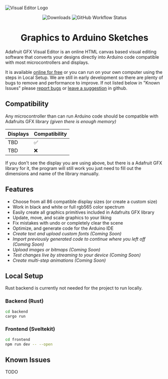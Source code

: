 ![Visual Editor Logo](https://i.imgur.com/VhjikA2.png)

<p align="center">
  <img src="https://img.shields.io/github/release/chartjs/Chart.js.svg?style=flat-square&maxAge=600" alt="Downloads">
    <img alt="GitHub Workflow Status" src="https://img.shields.io/github/actions/workflow/status/chartjs/Chart.js/ci.yml?branch=master&style=flat-square">
</p>

<h1 align="center">Graphics to Arduino Sketches</h1>

Adafruit GFX Visual Editor is an online HTML canvas based visual editing software that converts your designs directly into Arduino code compatible with most microcontrollers and displays. 

It is available [online for free](https://pocket.montana.icu/auth/register) or you can run on your own computer using the steps in Local Setup. We are still in early development so there are plenty of bugs to remove and performance to improve. If not listed below in "Known Issues" please [report bugs](https://google.com) or [leave a suggestion](here) in github.

## Compatibility

Any microcontroller than can run Arduino code should be compatible with Adafruits GFX library _(given there is enough memory)_

| Displays  | Compatibility |
| ---- | ---- |
| TBD  | ✅  |
| TBD  | ❌  |

If you don't see the display you are using above, but there is a Adafruit GFX library for it, the program will still work you just need to fill out the dimensions and name of the library manually.

## Features

- Choose from all 86 compatible display sizes (or create a custom size)
- Work in black and white or full rgb565 color spectrum
- Easily create all graphics primitives included in Adafruits GFX library
- Update, move, and scale graphics to your liking
- Fix mistakes with undo or completely clear the scene
- Optimize, and generate code for the Arduino IDE
- _Create text and upload custom fonts (Coming Soon)_
- _Import previously generated code to continue where you left off (Coming Soon)_
- _Upload images or bitmaps (Coming Soon)_
- _Test changes live by streaming to your device (Coming Soon)_
- _Create multi-step animations (Coming Soon)_


## Local Setup

Rust backend is currently not needed for the project to run locally.

### Backend (Rust)

```bash
cd backend
cargo run 
```

### Frontend (Sveltekit)

```bash
cd frontend
npm run dev -- --open 
```
## Known Issues
TODO
